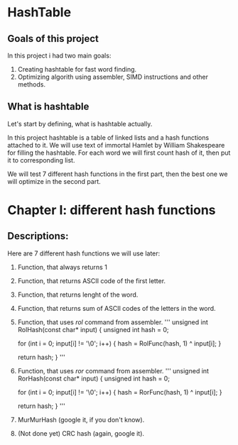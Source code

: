 # HashTable
## Goals of this project

In this project i had two main goals:
1. Creating hashtable for fast word finding.
2. Optimizing algorith using assembler, SIMD instructions and other methods.

## What is hashtable

Let's start by defining, what is hashtable actually.

In this project hashtable is a table of linked lists and a hash functions attached to it. We will use text of immortal Hamlet by William Shakespeare for filling the hashtable. For each word we will first count hash of it, then put it to corresponding list.

We will test 7 different hash functions in the first part, then the best one we will optimize in the second part.

# Chapter I: different hash functions

## Descriptions:

Here are 7 different hash functions we will use later:

1. Function, that always returns 1
2. Function, that returns ASCII code of the first letter.
3. Function, that returns lenght of the word.
4. Function, that returns sum of ASCII codes of the letters in the word.
5. Function, that uses $rol$ command from assembler.
'''
unsigned int RolHash(const char* input)
{
    unsigned int hash = 0;

    for (int i = 0; input[i] != '\0'; i++)
    {
        hash = RolFunc(hash, 1) ^ input[i];
    }

    return hash;
}
'''
6. Function, that uses $ror$ command from assembler.
'''
unsigned int RorHash(const char* input)
{
    unsigned int hash = 0;

    for (int i = 0; input[i] != '\0'; i++)
    {
        hash = RorFunc(hash, 1) ^ input[i];
    }

    return hash;
}
'''
7. MurMurHash (google it, if you don't know).
8. (Not done yet) CRC hash (again, google it).
